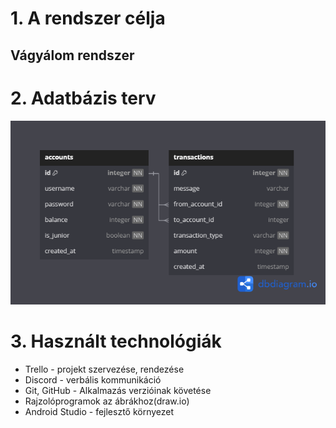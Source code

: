 # 1. A rendszer célja

## Vágyálom rendszer

# 2. Adatbázis terv
![Adatbázis terv](./db.png)

# 3. Használt technológiák
- Trello - projekt szervezése, rendezése
- Discord - verbális kommunikáció
- Git, GitHub - Alkalmazás verzióinak követése
- Rajzolóprogramok az ábrákhoz(draw.io)
- Android Studio - fejlesztő környezet